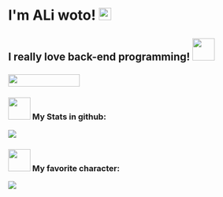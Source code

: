 <html>
	<head>
	</head>
	<body>
                <h1>
                        I'm ALi woto!
                        <img src="https://raw.githubusercontent.com/MartinHeinz/MartinHeinz/master/wave.gif"    width="25px">
                        <h2>
                                I really love back-end programming!
                                <img src="https://raw.githubusercontent.com/aliwoto/aliwoto/main/resources/kyubey.gif" width="45px">
                        </h2>
                </h1>
                <h3>
                        <h3 align="top">
                                <img align="botom" src="https://gpvc.arturio.dev/aliwoto" width="145px" height="25">
                                <h3>
                                        <img src="https://raw.githubusercontent.com/aliwoto/aliwoto/main/resources/soulgem-madoka.gif" width="45px">
                                        My Stats in github:
                                </h3>
                        </h3>
                        <img align="bottom" src="https://github-readme-stats.vercel.app/api?username=aliwoto&show_icons=true&&theme=tokyonight" />
                </h3>
                <h3>
                        <h3>
                                <img src="https://raw.githubusercontent.com/aliwoto/aliwoto/main/resources/soulgem-mami.gif" width="45px">
                                My favorite character: 
                        </h3>
                        <img id="Artoria_Pendoragon" align="bottom" src="https://raw.githubusercontent.com/ALiwoto/ALiwoto/main/fsn146.JPG"/>
                </h3>
                <!-- kyubey.gif -->
                <!-- soulgem-homura.gif -->
                <!-- soulgem-kyoko.gif  -->
                <!-- soulgem-madoka.gif -->
                <!-- soulgem-mami.gif  -->
                <!-- soulgem-sayaka.gif  -->
	</body>
</html>

